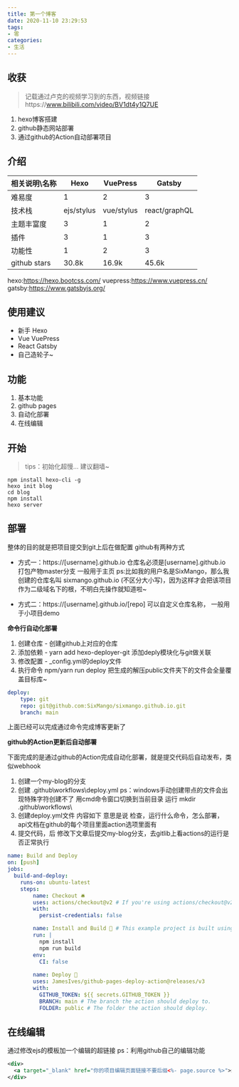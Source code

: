 ```yaml
---
title: 第一个博客
date: 2020-11-10 23:29:53
tags:
- 零
categories: 
- 生活
---
```


## 收获

>记载通过卢克的视频学习到的东西，视频链接https://www.bilibili.com/video/BV1dt4y1Q7UE

1. hexo博客搭建
2. github静态网站部署
3. 通过github的Action自动部署项目

## 介绍

| 相关说明\名称 | Hexo       | VuePress   | Gatsby        |
| ------------- | ---------- | ---------- | ------------- |
| 难易度        | 1          | 2          | 3             |
| 技术栈        | ejs/stylus | vue/stylus | react/graphQL |
| 主题丰富度    | 3          | 1          | 2             |
| 插件          | 3          | 1          | 3             |
| 功能性        | 1          | 2          | 3             |
| github stars  | 30.8k      | 16.9k      | 45.6k         |

hexo:https://hexo.bootcss.com/
vuepress:https://www.vuepress.cn/
gatsby:https://www.gatsbyjs.org/

## 使用建议

- 新手   Hexo
- Vue   VuePress
- React   Gatsby
- 自己造轮子~

## 功能

1. 基本功能
2. github pages
3. 自动化部署
4. 在线编辑

## 开始

> tips：初始化超慢... 建议翻墙~

```
npm install hexo-cli -g
hexo init blog
cd blog
npm install
hexo server
```

## 部署

整体的目的就是把项目提交到git上后在做配置
github有两种方式

- 方式一：https://[username].github.io 仓库名必须是[username].github.io 打包产物master分支 一般用于主页
ps:比如我的用户名是SixMango，那么我创建的仓库名叫 sixmango.github.io (不区分大小写)，因为这样才会把该项目作为二级域名下的根，不明白先操作就知道啦~

- 方式二：https://[username].github.io/[repo] 可以自定义仓库名称， 一般用于小项目demo

**命令行自动化部署**

1. 创建仓库 - 创建github上对应的仓库
2. 添加依赖 - yarn add hexo-deployer-git   添加deply模块化与git做关联
3. 修改配置 - _config.yml的deploy文件
4. 执行命令  npm/yarn run deploy  把生成的解压public文件夹下的文件会全量覆盖目标库~ 

```yml
deploy:
    type: git
    repo: git@github.com:SixMango/sixmango.github.io.git
    branch: main
```
上面已经可以完成通过命令完成博客更新了

**github的Action更新后自动部署**

下面完成的是通过github的Action完成自动化部署，就是提交代码后自动发布，类似webhook

1. 创建一个my-blog的分支
2. 创建 .github\workflows\deploy.yml  ps：windows手动创建带点的文件会出现特殊字符创建不了  用cmd命令窗口切换到当前目录  运行 mkdir .github\workflows\
3. 创建deploy.yml文件  内容如下  意思是说  检查，运行什么命令，怎么部署，api文档在github的每个项目里面action选项里面有
4. 提交代码，后  修改下文章后提交my-blog分支，去gitlib上看actions的运行是否正常执行

```yml
name: Build and Deploy
on: [push]
jobs:
  build-and-deploy:
    runs-on: ubuntu-latest
    steps:
        name: Checkout 🛎️
        uses: actions/checkout@v2 # If you're using actions/checkout@v2 you must set persist-credentials to false in most cases for the deployment to work correctly.
        with:
          persist-credentials: false

        name: Install and Build 🔧 # This example project is built using npm and outputs the result to the 'build' folder. Replace with the commands required to build your project, or remove this step entirely if your site is pre-built.
        run: |
          npm install
          npm run build
        env:
          CI: false
    
        name: Deploy 🚀
        uses: JamesIves/github-pages-deploy-action@releases/v3
        with:
          GITHUB_TOKEN: ${{ secrets.GITHUB_TOKEN }}
          BRANCH: main # The branch the action should deploy to.
          FOLDER: public # The folder the action should deploy.
```

## 在线编辑

通过修改ejs的模板加一个编辑的超链接
ps：利用github自己的编辑功能

```xml
<div>
  <a target="_blank" href="你的项目编辑页面链接不要后缀<%- page.source %>">编辑/a>
</div>
```